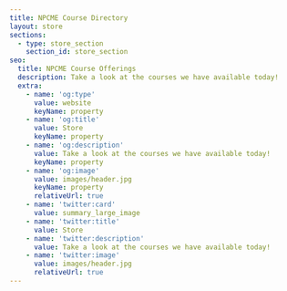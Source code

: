```yaml
---
title: NPCME Course Directory
layout: store
sections:
  - type: store_section
    section_id: store_section
seo:
  title: NPCME Course Offerings
  description: Take a look at the courses we have available today!
  extra:
    - name: 'og:type'
      value: website
      keyName: property
    - name: 'og:title'
      value: Store
      keyName: property
    - name: 'og:description'
      value: Take a look at the courses we have available today!
      keyName: property
    - name: 'og:image'
      value: images/header.jpg
      keyName: property
      relativeUrl: true
    - name: 'twitter:card'
      value: summary_large_image
    - name: 'twitter:title'
      value: Store
    - name: 'twitter:description'
      value: Take a look at the courses we have available today!
    - name: 'twitter:image'
      value: images/header.jpg
      relativeUrl: true
---
```

